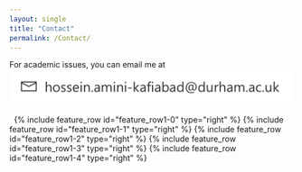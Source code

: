 ```yaml
---
layout: single
title: "Contact"
permalink: /Contact/
---
```


For academic issues, you can email me at
<img src="/assets/images/email-image.png">

&nbsp;
{% include feature_row id="feature_row1-0" type="right" %}
{% include feature_row id="feature_row1-1" type="right" %}
{% include feature_row id="feature_row1-2" type="right" %}
{% include feature_row id="feature_row1-3" type="right" %}
{% include feature_row id="feature_row1-4" type="right" %}


